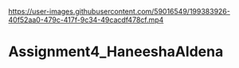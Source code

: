 

https://user-images.githubusercontent.com/59016549/199383926-40f52aa0-479c-417f-9c34-49cacdf478cf.mp4

# Assignment4_HaneeshaAldena
